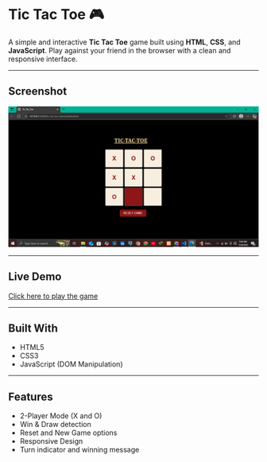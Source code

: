 # Tic Tac Toe 🎮

A simple and interactive **Tic Tac Toe** game built using **HTML**, **CSS**, and **JavaScript**. Play against your friend in the browser with a clean and responsive interface.

---

##  Screenshot

![Screenshot](screenshot.png)

---

##  Live Demo

[Click here to play the game](https://momina45.github.io/tic-tac-toe/)

---

##  Built With

- HTML5
- CSS3
- JavaScript (DOM Manipulation)

---

##  Features

- 2-Player Mode (X and O)
- Win & Draw detection
- Reset and New Game options
- Responsive Design
- Turn indicator and winning message

